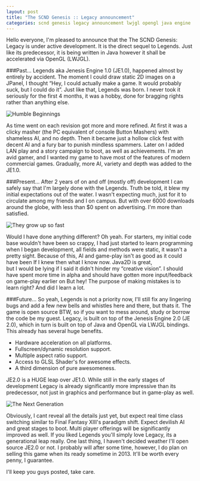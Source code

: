 ```yaml
---
layout: post
title: "The SCND Genesis :: Legacy announcement"
categories: scnd genesis legacy announcement lwjgl opengl java engine
---
```

Hello everyone, I'm pleased to announce that the The SCND Genesis: Legacy is under active development. It is the direct 
sequel to Legends. Just like its predecessor, it is being written in Java however it shall be accelerated via OpenGL (LWJGL).

###Past...
Legends aka Jenesis Engine 1.0 (JE1.0), happened almost by entirely by accident. The moment I could draw static 2D images 
on a JPanel, I thought “Hey, I could actually make a game. It would probably suck, but I could do it”. Just like that, 
Legends was born. I never took it seriously for the first 4 months, it was a hobby, done for bragging rights rather than anything else.
    
![Humble Beginnings](http://www.scndgen.com/game/Screenshot-3.jpg)
    
As time went on each revision got more and more refined. At first it was a clicky masher (the PC equivalent of console 
Button Mashers) with shameless AI, and no depth. Then it became just a hollow click fest with decent AI and a fury bar to 
punish mindless spammers. Later on I added LAN play and a story campaign to boot, as well as achievements. 
I'm an avid gamer, and I wanted my game to have most of the  features of modern commercial games. Gradually, more AI, 
variety and depth was added to the JE1.0.

###Present...
After 2 years of on and off (mostly off) development I can safely say that I'm largely done with the Legends. Truth be told, 
it blew my initial expectations out of the water. I wasn't expecting much, just for it to circulate among my friends and 
I on campus. But with over 6000 downloads around the globe, with less than $0 spent on advertising. I'm more than satisfied.
    
![They grow up so fast](http://www.scndgen.com/game/comp1.png)
    
Would I have done anything different? Oh yeah. For starters, my initial code base wouldn't have been so crappy, 
I had just started to learn programming when I began development, all fields and methods were static, it wasn't a pretty 
sight. Because of this, AI and game-play isn't as good as it could have been If I knew then what I know now. Java2D is great,  
but I would be lying if I said it didn't hinder my “creative vision”. I should have spent more time in alpha and should 
have gotten more input/feedback on game-play earlier on But hey! The purpose of making mistakes is to learn right? And did I learn a lot.

###Future...</h3>
So yeah, Legends is not a priority now, I'll still fix any lingering bugs and add a few new bells and whistles here and 
there, but thats it. The game is open source BTW, so if you want to mess around, study or borrow the code be my guest.
Legacy, is built on top of the Jenesis Engine 2.0 (JE 2.0), which in turn is built on top of Java and OpenGL via LWJGL 
bindings. This already has several huge benefits.
- Hardware acceleration on all platforms.
- Fullscreen/dynamic resolution support.
- Multiple aspect ratio support.
- Access to GLSL Shader's for awesome effects.
- A third dimension of pure awesomeness.

JE2.0 is a HUGE leap over JE1.0. While still in the early stages of development Legacy is already significantly more impressive than its predecessor, not just in graphics and performance but in game-play as well.

![The Next Generation](http://www.scndgen.com/blog/res/scndgen_768p_15326.png)
    
Obviously, I cant reveal all the details just yet, but expect real time class switching similar to Final Fantasy XIII's 
paradigm shift. Expect devilish AI and great stages to boot. Multi player offerings will be significantly improved as well. 
If you liked Legends you'll simply love Legacy, its a generational leap really.
One last thing, I haven't decided weather I'll open source JE2.0 or not. I probably will after some time, however, I do 
plan on selling this game when its ready sometime in 2013. It'll be worth every penny, I guarantee.

I'll keep you guys posted, take care.